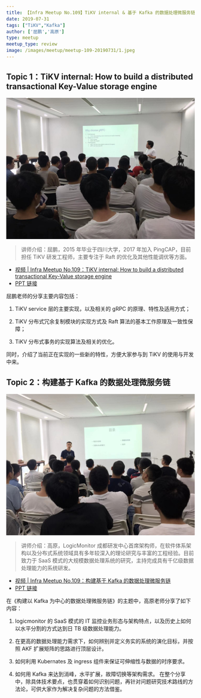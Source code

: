 ```yaml
---
title: 【Infra Meetup No.109】TiKV internal & 基于 Kafka 的数据处理微服务链 
date: 2019-07-31
tags: ["TiKV","Kafka"]
author: ['屈鹏','高原']
type: meetup
meetup_type: review
image: /images/meetup/meetup-109-20190731/1.jpeg
---
```


## Topic 1：TiKV internal: How to build a distributed transactional Key-Value storage engine

![屈鹏 | TiKV 研发工程师](media/meetup-109-20190731/1.jpeg)

>讲师介绍：屈鹏，2015 年毕业于四川大学，2017 年加入 PingCAP，目前担任 TiKV 研发工程师，主要专注于 Raft 的优化及其他性能调优等方面。

+ [视频 | Infra Meetup No.109：TiKV internal: How to build a distributed transactional Key-Value storage engine](https://www.bilibili.com/video/av61560884/?p=1)
+ [PPT 链接](https://github.com/pingcap/presentations/blob/master/Infra-Meetup/Infra-Meetup-109-%E5%B1%88%E9%B9%8F-TiKV-Internal.pdf)

屈鹏老师的分享主要内容包括：

1. TiKV service 层的主要实现，以及相关的 gRPC 的原理、特性及适用方式；

2. TiKV 分布式冗余复制模块的实现方式及 Raft 算法的基本工作原理及一致性保障；

3. TiKV 分布式事务的实现算法及相关的优化。

同时，介绍了当前正在实现的一些新的特性，方便大家参与到 TiKV 的使用与开发中来。

## Topic 2：构建基于 Kafka 的数据处理微服务链

![高原 | LogicMonitor 成都研发中心首席架构师](media/meetup-109-20190731/2.jpeg)

>讲师介绍：高原，LogicMonitor 成都研发中心首席架构师，在软件体系架构以及分布式系统领域具有多年较深入的理论研究与丰富的工程经验。目前致力于 SaaS 模式的大规模数据处理系统的研究，主持完成具有千亿级数据处理能力的系统研发。

+ [视频 | Infra Meetup No.109：构建基于 Kafka 的数据处理微服务链](https://www.bilibili.com/video/av61560884/?p=2)
+ [PPT 链接](https://github.com/pingcap/presentations/blob/master/Infra-Meetup/Infra-Meetup-109-%E9%AB%98%E5%8E%9F-%E6%9E%84%E5%BB%BA%E5%9F%BA%E4%BA%8E%20Kafka%20%E7%9A%84%E6%95%B0%E6%8D%AE%E5%A4%84%E7%90%86%E5%BE%AE%E6%9C%8D%E5%8A%A1%E9%93%BE.pdf)

在《构建以 Kafka 为中心的数据处理微服务链》的主题中，高原老师分享了如下内容：

1. logicmonitor 的 SaaS 模式的 IT 监控业务形态与架构特点，以及历史上如何以水平分割的方式达到日 TB 级数据处理能力。

2. 在更高的数据处理能力需求下，如何辨别并定义务实的系统的演化目标，并按照 AKF 扩展矩阵的思路进行顶层设计。

3. 如何利用 Kubernates 及 ingress 组件来保证可伸缩性与数据的时序要求。

4. 如何用 Kafka 来达到消峰，水平扩展，故障切换等架构需求。
在整个分享中，除具体技术要点，也贯穿着如何识别问题，再针对问题研究技术路线的方法论，可供大家作为解决复杂问题的方法借鉴。


